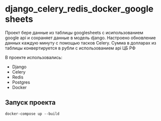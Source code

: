 # django_celery_redis_docker_googlesheets

Проект бере данные из таблицы googlesheets с исипользованием google api и сохраняет данные в модель django.
Настроено обновление данных каждую минуту с помощью тасков Celery.
Сумма в долларах из таблицы конвертируется в рубли с использованием api ЦБ РФ

В проекте использовались:
* Django
* Celery
* Redis
* Postgres
* Docker

## Запуск проекта
```
docker-compose up --build
```
